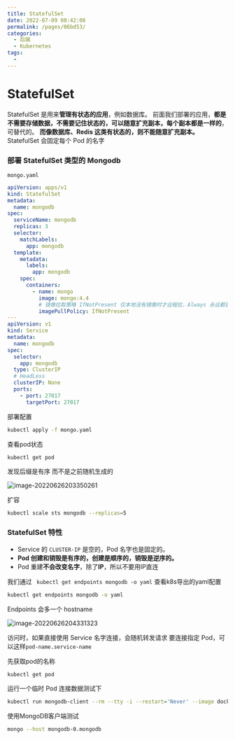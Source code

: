 ```yaml
---
title: StatefulSet
date: 2022-07-09 08:42:08
permalink: /pages/06bd53/
categories:
  - 后端
  - Kubernetes
tags:
  - 
---
```

# StatefulSet

StatefulSet 是用来**管理有状态的应用**，例如数据库。
前面我们部署的应用，**都是不需要存储数据，不需要记住状态的，可以随意扩充副本，每个副本都是一样的**，可替代的。
**而像数据库、Redis 这类有状态的，则不能随意扩充副本。**
StatefulSet 会固定每个 Pod 的名字

### 部署 StatefulSet 类型的 Mongodb

`mongo.yaml`

```yaml
apiVersion: apps/v1
kind: StatefulSet
metadata:
  name: mongodb
spec:
  serviceName: mongodb
  replicas: 3
  selector:
    matchLabels:
      app: mongodb
  template:
    metadata:
      labels:
        app: mongodb
    spec:
      containers:
        - name: mongo
          image: mongo:4.4
          # 镜像拉取策略 IfNotPresent 仅本地没有镜像时才远程拉，Always 永远都是从远程拉，Never 永远只用本地镜像，本地没有则报错
          imagePullPolicy: IfNotPresent
---
apiVersion: v1
kind: Service
metadata:
  name: mongodb
spec:
  selector:
    app: mongodb
  type: ClusterIP
  # HeadLess
  clusterIP: None
  ports:
    - port: 27017
      targetPort: 27017
```

部署配置

```sh
kubectl apply -f mongo.yaml
```

查看pod状态

```sh
kubectl get pod
```

发现后缀是有序 而不是之前随机生成的

![image-20220626203350261](https://cdn.jsdelivr.net/gh/Iekrwh/images/md-images/image-20220626203350261.png)

扩容

```sh
kubectl scale sts mongodb --replicas=5
```

### StatefulSet 特性

- Service 的 `CLUSTER-IP` 是空的，Pod 名字也是固定的。
- **Pod 创建和销毁是有序的，创建是顺序的，销毁是逆序的。**
- Pod 重建**不会改变名字**，除了**IP**，所以不要用IP直连

我们通过 ` kubectl get endpoints mongodb -o yaml` 查看k8s导出的yaml配置

```sh
kubectl get endpoints mongodb -o yaml
```

Endpoints 会多一个 hostname

![image-20220626204331323](https://cdn.jsdelivr.net/gh/Iekrwh/images/md-images/image-20220626204331323.png)

访问时，如果直接使用 Service 名字连接，会随机转发请求
要连接指定 Pod，可以这样`pod-name.service-name`

先获取pod的名称

```sh
kubectl get pod
```

运行一个临时 Pod 连接数据测试下

```sh
kubectl run mongodb-client --rm --tty -i --restart='Never' --image docker.io/bitnami/mongodb:4.4.10-debian-10-r20 --command -- bash
```

使用MongoDB客户端测试

```sh
mongo --host mongodb-0.mongodb
```



